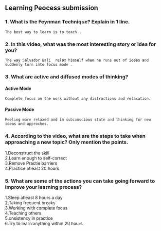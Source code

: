 ## Learning Peocess submission

### 1. What is the Feynman Technique? Explain in 1 line.
    The best way to learn is to teach .

### 2. In this video, what was the most interesting story or idea for you?
    The way Salvador Dali  relax himself when he runs out of ideas and suddenly turn into focus mode .

### 3. What are active and diffused modes of thinking?

#### Active Mode
    Complete focus on the work without any distractions and relaxation.

#### Passive Mode
    Feeling more relaxed and in subconscious state and thinking for new ideas and approches.

### 4. According to the video, what are the steps to take when approaching a new topic? Only mention the points.
   1.Deconstruct the skill  
   2.Learn enough to self-correct  
   3.Remove Practie barriers  
   4.Practice atleast 20 hours  

### 5. What are some of the actions you can take going forward to improve your learning process?

1.Sleep atleast 8 hours a day  
2.Taking frequent breaks  
3.Working with complete focus  
4.Teaching others  
5.onsistency in practice  
6.Try to learn anything within 20 hours  
